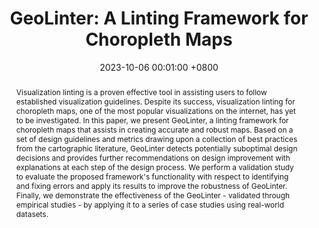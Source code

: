---
title:          "GeoLinter: A Linting Framework for Choropleth Maps"
date:           2023-10-06 00:01:00 +0800
selected:       true
pub:            "IEEE Transactions on Visualization and Computer Graphics"
pub_date:       "2023"
abstract: >-
  Visualization linting is a proven effective tool in assisting users to follow established visualization guidelines. Despite its success, visualization linting for choropleth maps, one of the most popular visualizations on the internet, has yet to be investigated. In this paper, we present GeoLinter, a linting framework for choropleth maps that assists in creating accurate and robust maps. Based on a set of design guidelines and metrics drawing upon a collection of best practices from the cartographic literature, GeoLinter detects potentially suboptimal design decisions and provides further recommendations on design improvement with explanations at each step of the design process. We perform a validation study to evaluate the proposed framework's functionality with respect to identifying and fixing errors and apply its results to improve the robustness of GeoLinter. Finally, we demonstrate the effectiveness of the GeoLinter - validated through empirical studies - by applying it to a series of case studies using real-world datasets.
cover:          /assets/images/covers/geolinter2023.png
authors:
- Fan Lei
- Arlen Fan
- Alan M. MacEachren
- Ross Maciejewski
links:
  Paper: https://doi.org/10.1109/TVCG.2023.3322372
  arXiv: https://arxiv.org/pdf/2310.13707
  Demo Video: https://youtu.be/0-jMkvnN7vE?si=4zNFheo8Pl1cMuZV
  Presentation: https://www.youtube.com/live/yBF6qqK_ASs?t=55&si=f6V7jztfBckESwYm
  code: https://github.com/VADERASU/geolinter
---